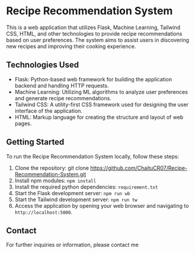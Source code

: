 # Recipe Recommendation System

This is a web application that utilizes Flask, Machine Learning, Tailwind CSS, HTML, and other technologies to provide recipe recommendations based on user preferences. The system aims to assist users in discovering new recipes and improving their cooking experience.

## Technologies Used

-   Flask: Python-based web framework for building the application backend and handling HTTP requests.
-   Machine Learning: Utilizing ML algorithms to analyze user preferences and generate recipe recommendations.
-   Tailwind CSS: A utility-first CSS framework used for designing the user interface of the application.
-   HTML: Markup language for creating the structure and layout of web pages.

## Getting Started

To run the Recipe Recommendation System locally, follow these steps:

1. Clone the repository: git clone https://github.com/ChaituCR07/Recipe-Recommendation-System.git
2. Install npm modules: `npm install`
3. Install the required python dependencies: `requirement.txt`
4. Start the Flask development server: `npm run wb`
5. Start the Tailwind development server: `npm run tw`
6. Access the application by opening your web browser and navigating to `http://localhost:5000`.

## Contact

For further inquiries or information, please contact me
